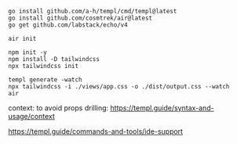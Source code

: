 ```shell
go install github.com/a-h/templ/cmd/templ@latest
go install github.com/cosmtrek/air@latest
go get github.com/labstack/echo/v4
```

```shell
air init

npm init -y
npm install -D tailwindcss
npx tailwindcss init

templ generate -watch
npx tailwindcss -i ./views/app.css -o ./dist/output.css --watch
air
```
context: to avoid props drilling:
https://templ.guide/syntax-and-usage/context


https://templ.guide/commands-and-tools/ide-support